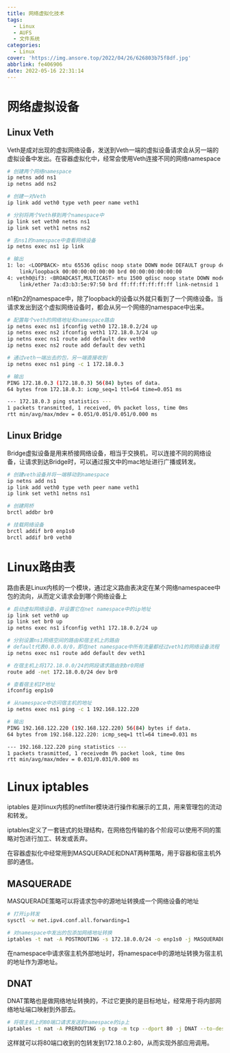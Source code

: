 ```yaml
---
title: 网络虚拟化技术
tags:
  - Linux
  - AUFS
  - 文件系统
categories:
  - Linux
cover: 'https://img.ansore.top/2022/04/26/626803b75f8df.jpg'
abbrlink: fe406906
date: 2022-05-16 22:31:14
---
```


# 网络虚拟设备

## Linux Veth

Veth是成对出现的虚拟网络设备，发送到Veth一端的虚拟设备请求会从另一端的虚拟设备中发出。在容器虚拟化中，经常会使用Veth连接不同的网络namespace

```bash
# 创建两个网络namespace
ip netns add ns1
ip netns add ns2

# 创建一对Veth
ip link add veth0 type veth peer name veth1

# 分别将两个Veth移到两个namespace中
ip link set veth0 netns ns1
ip link set veth1 netns ns2

# 去ns1的namespace中查看网络设备
ip netns exec ns1 ip link

# 输出
1: lo: <LOOPBACK> mtu 65536 qdisc noop state DOWN mode DEFAULT group default qlen 1000
    link/loopback 00:00:00:00:00:00 brd 00:00:00:00:00:00
4: veth0@if3: <BROADCAST,MULTICAST> mtu 1500 qdisc noop state DOWN mode DEFAULT group default qlen 1000
    link/ether 7a:d3:b3:5e:97:50 brd ff:ff:ff:ff:ff:ff link-netnsid 1
```

n1和n2的namespace中，除了loopback的设备以外就只看到了一个网络设备。当请求发出到这个虚拟网络设备时，都会从另一个网络的namespace中出来。

```bash
# 配置每个veth的网络地址和namespace路由
ip netns exec ns1 ifconfig veth0 172.18.0.2/24 up
ip netns exec ns2 ifconfig veth1 172.18.0.3/24 up
ip netns exec ns1 route add default dev veth0
ip netns exec ns2 route add default dev veth1

# 通过veth一端出去的包，另一端直接收到
ip netns exec ns1 ping -c 1 172.18.0.3

# 输出
PING 172.18.0.3 (172.18.0.3) 56(84) bytes of data.
64 bytes from 172.18.0.3: icmp_seq=1 ttl=64 time=0.051 ms

--- 172.18.0.3 ping statistics ---
1 packets transmitted, 1 received, 0% packet loss, time 0ms
rtt min/avg/max/mdev = 0.051/0.051/0.051/0.000 ms
```

## Linux Bridge

Bridge虚拟设备是用来桥接网络设备，相当于交换机，可以连接不同的网络设备，让请求到达Bridge时，可以通过报文中的mac地址进行广播或转发。

```bash
# 创建veth设备并将一端移动到namespace
ip netns add ns1
ip link add veth0 type veth peer name veth1
ip link set veth1 netns ns1

# 创建网桥
brctl addbr br0

# 挂载网络设备
brctl addif br0 enp1s0
brctl addif br0 veth0
```

# Linux路由表

路由表是Linux内核的一个模块，通过定义路由表决定在某个网络namespacee中包的流向，从而定义请求会到哪个网络设备上

```bash
# 启动虚拟网络设备，并设置它在net namespace中的ip地址
ip link set veth0 up
ip link set br0 up
ip netns exec ns1 ifconfig veth1 172.18.0.2/24 up

# 分别设置ns1网络空间的路由和宿主机上的路由
# default代表0.0.0.0/0，即在net namespace中所有流量都经过veth1的网络设备流程
ip netns exec ns1 route add default dev veth1

# 在宿主机上将172.18.0.0/24的网段请求路由到br0网络
route add -net 172.18.0.0/24 dev br0

# 查看宿主机IP地址
ifconfig enp1s0

# 从namespace中访问宿主机的地址
ip netns exec ns1 ping -c 1 192.168.122.220

# 输出
PING 192.168.122.220 (192.168.122.220) 56(84) bytes if data.
64 bytes from 192.168.122.220: icmp_seq=1 ttl=64 time=0.031 ms

--- 192.168.122.220 ping statistics ---
1 packets trasmitted, 1 receivedm 0% packet look, time 0ms
rtt min/avg/max/mdev = 0.031/0.031/0.000 ms
```

# Linux iptables

iptables 是对linux内核的netfilter模块进行操作和展示的工具，用来管理包的流动和转发。

iptables定义了一套链式的处理结构，在网络包传输的各个阶段可以使用不同的策略对包进行加工、转发或丢弃。

在容器虚拟化中经常用到MASQUERADE和DNAT两种策略，用于容器和宿主机外部的通信。

## MASQUERADE

MASQUERADE策略可以将请求包中的源地址转换成一个网络设备的地址

```bash
# 打开ip转发
sysctl -w net.ipv4.conf.all.forwarding=1

# 对namespace中发出的包添加网络地址转换
iptables -t nat -A POSTROUTING -s 172.18.0.0/24 -o enp1s0 -j MASQUERADE
```

在namespace中请求宿主机外部地址时，将namespace中的源地址转换为宿主机的地址作为源地址。

## DNAT

DNAT策略也是做网络地址转换的，不过它更换的是目标地址，经常用于将内部网络地址端口映射到外部去。

```bash
# 将宿主机上的80端口请求发送到namespace的ip上
iptables -t nat -A PREROUTING -p tcp -m tcp --dport 80 -j DNAT --to-destination 172.18.0.2:80
```

这样就可以将80端口收到的包转发到172.18.0.2:80，从而实现外部应用调用。
